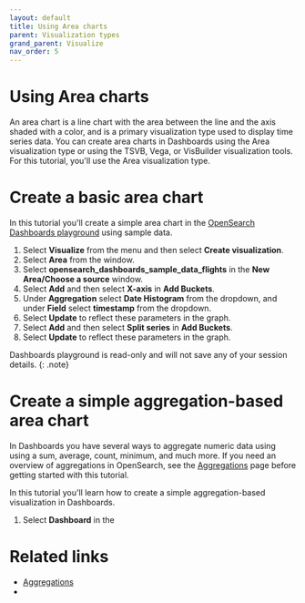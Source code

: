 ```yaml
---
layout: default
title: Using Area charts
parent: Visualization types
grand_parent: Visualize
nav_order: 5
---
```


# Using Area charts

An area chart is a line chart with the area between the line and the axis shaded with a color, and is a primary visualization type used to display time series data. You can create area charts in Dashboards using the Area visualization type or using the TSVB, Vega, or VisBuilder visualization tools. For this tutorial, you'll use the Area visualization type.

# Create a basic area chart

In this tutorial you'll create a simple area chart in the [OpenSearch Dashboards playground](https://playground.opensearch.org/app/home#/) using sample data.

1. Select **Visualize** from the menu and then select **Create visualization**.
2. Select **Area** from the window.
3. Select **opensearch_dashboards_sample_data_flights** in the **New Area/Choose a source** window.
4. Select **Add** and then select **X-axis** in **Add Buckets**.
5. Under **Aggregation** select **Date Histogram** from the dropdown, and under **Field** select **timestamp** from the dropdown. 
6. Select **Update** to reflect these parameters in the graph. 
7. Select **Add** and then select **Split series** in **Add Buckets**.
8. Select **Update** to reflect these parameters in the graph.  

Dashboards playground is read-only and will not save any of your session details.
{: .note}

# Create a simple aggregation-based area chart

In Dashboards you have several ways to aggregate numeric data using using a sum, average, count, minimum, and much more. If you need an overview of aggregations in OpenSearch, see the [Aggregations]({{site.url}}{{site.baseurl}}/opensearch/aggregations/) page before getting started with this tutorial.

In this tutorial you'll learn how to create a simple aggregation-based visualization in Dashboards.



1. Select **Dashboard** in the 

# Related links

- [Aggregations](https://opensearch.org/docs/latest/opensearch/aggregations/)
- 